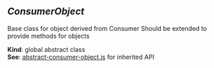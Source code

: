 <a name="ConsumerObject"></a>

## *ConsumerObject*
Base class for object derived from Consumer
Should be extended to provide methods for objects

**Kind**: global abstract class  
**See**: [abstract-consumer-object.js](abstract-consumer-object.js) for inherited API  
